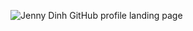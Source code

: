 
![Jenny Dinh GitHub profile landing page](https://thatjenster.github.io/thatjenster/githubProfileTop.gif)

